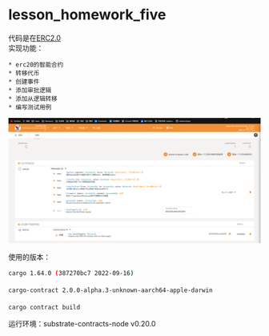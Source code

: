 # lesson_homework_five
代码是在[ERC2.0](./erc20)   
实现功能：

    * erc20的智能合约
    * 转移代币
    * 创建事件
    * 添加审批逻辑
    * 添加从逻辑转移
    * 编写测试用例
![图片](./images/img.png)

使用的版本：
```bash
cargo 1.64.0 (387270bc7 2022-09-16)

cargo-contract 2.0.0-alpha.3-unknown-aarch64-apple-darwin

cargo contract build

```
运行环境：substrate-contracts-node v0.20.0